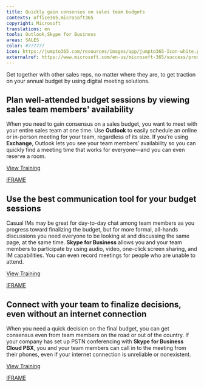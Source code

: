 ```yaml
---
title: Quickly gain consensus on sales team budgets
contexts: office365,microsoft365
copyright: Microsoft
translations: en
tools: Outlook,Skype for Business
areas: SALES
color: #777777
icon: https://jumpto365.com/resources/images/app/jumpto365-Icon-white.png
externalref: https://www.microsoft.com/en-us/microsoft-365/success/productivitylibrary/quickly-gain-consensus-on-sales-team-budgets
---
```

Get together with other sales reps, no matter where they are, to get traction on your annual budget by using digital meeting solutions.


## Plan well-attended budget sessions by viewing sales team members' availability

When you need to gain consensus on a sales budget, you want to meet with your entire sales team at one time. Use **Outlook** to easily schedule an online or in-person meeting for your team, regardless of its size. If you're using **Exchange**, Outlook lets you see your team members’ availability so you can quickly find a meeting time that works for everyone—and you can even reserve a room.

[View Training](https://support.office.com/article/Video-What-is-Outlook-10f1fa35-f33a-4cb7-838c-a7f3e6228b20)

[IFRAME](https://www.microsoft.com/en-us/videoplayer/embed/RE1UPmM)

## Use the best communication tool for your budget sessions

Casual IMs may be great for day-to-day chat among team members as you progress toward finalizing the budget, but for more formal, all-hands discussions you need everyone to be looking at and discussing the same page, at the same time. **Skype for Business** allows you and your team members to participate by using audio, video, one-click screen sharing, and IM capabilities. You can even record meetings for people who are unable to attend.

[View Training](https://support.office.com/article/Communicate-with-voice-and-video-c1fb68bb-fdfc-4bf5-af41-2ac88e9b6fb0)

[IFRAME](https://www.microsoft.com/en-us/videoplayer/embed/RE1UF1x)

## Connect with your team to finalize decisions, even without an internet connection

When you need a quick decision on the final budget, you can get consensus even from team members on the road or out of the country. If your company has set up PSTN conferencing with **Skype for Business Cloud PBX**, you and your team members can call in to the meeting from their phones, even if your internet connection is unreliable or nonexistent.

[View Training](https://support.office.com/article/Video-Communicate-your-way-c50059a4-9114-4c81-8581-bd4fd6e97fc6)

[IFRAME](https://www.microsoft.com/en-us/videoplayer/embed/RE1UMKP)

